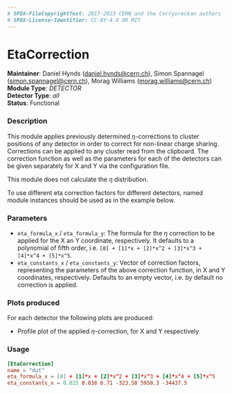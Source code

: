 ```yaml
---
# SPDX-FileCopyrightText: 2017-2023 CERN and the Corryvreckan authors
# SPDX-License-Identifier: CC-BY-4.0 OR MIT
---
```

# EtaCorrection
**Maintainer**: Daniel Hynds (<daniel.hynds@cern.ch>), Simon Spannagel (<simon.spannagel@cern.ch>), Morag Williams (<morag.williams@cern.ch>)  
**Module Type**: *DETECTOR*  
**Detector Type**: *all*  
**Status**: Functional  

### Description
This module applies previously determined $`\eta`$-corrections to cluster positions of any detector in order to correct for non-linear charge sharing. Corrections can be applied to any cluster read from the clipboard. The correction function as well as the parameters for each of the detectors can be given separately for X and Y via the configuration file.

This module does not calculate the $`\eta`$ distribution.

To use different eta correction factors for different detectors, named module instances should be used as in the example below.

### Parameters
* `eta_formula_x` / `eta_formula_y`: The formula for the $`\eta`$ correction to be applied for the X an Y coordinate, respectively. It defaults to a polynomial of fifth order, i.e. `[0] + [1]*x + [2]*x^2 + [3]*x^3 + [4]*x^4 + [5]*x^5`.
* `eta_constants_x` / `eta_constants_y`: Vector of correction factors, representing the parameters of the above correction function, in X and Y coordinates, respectively. Defaults to an empty vector, i.e. by default no correction is applied.

### Plots produced
For each detector the following plots are produced:

* Profile plot of the applied $`\eta`$-correction, for X and Y respectively

### Usage
```toml
[EtaCorrection]
name = "dut"
eta_formula_x = [0] + [1]*x + [2]*x^2 + [3]*x^3 + [4]*x^4 + [5]*x^5
eta_constants_x = 0.025 0.038 6.71 -323.58 5950.3 -34437.5
```
